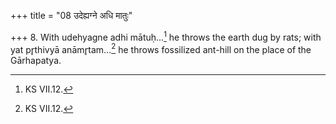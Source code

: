 +++
title = "08 उदेह्यग्ने अधि मातुः"

+++
8. With udehyagne adhi mātuḥ...[^1] he throws the earth dug by rats; with yat pr̥thivyā anāmr̥tam...[^2] he throws fossilized ant-hill on the place of the Gārhapatya.  

[^1]: KS VII.12.  

[^2]: KS VII.12.  
